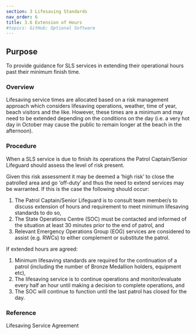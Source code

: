 ```yaml
---
section: 3 Lifesaving Standards
nav_order: 6
title: 3.6 Extension of Hours
#topics: GitHub; Optional Software
---
```


## Purpose

To provide guidance for SLS services in extending their operational hours past their minimum finish time.

### Overview

Lifesaving service times are allocated based on a risk management approach which considers lifesaving operations, weather, time of year, beach visitors and the like. However, these times are a minimum and may need to be extended depending on the conditions on the day (i.e. a very hot day in October may cause the public to remain longer at the beach in the afternoon).

### Procedure

When a SLS service is due to finish its operations the Patrol Captain/Senior Lifeguard should assess the level of risk present.

Given this risk assessment it may be deemed a ‘high risk’ to close the patrolled area and go ‘off-duty’ and thus the need to extend services may be warranted. If this is the case the following should occur:

1. The Patrol Captain/Senior Lifeguard is to consult team member/s to discuss extension of hours and requirement to meet minimum lifesaving standards to do so,
2. The State Operations Centre (SOC) must be contacted and informed of the situation at least 30 minutes prior to the end of patrol, and
3. Relevant Emergency Operations Group (EOG) services are considered to assist (e.g. RWCs) to either complement or substitute the patrol.

If extended hours are agreed:

1. Minimum lifesaving standards are required for the continuation of a patrol (including the number of Bronze Medallion holders, equipment etc),
2. The lifesaving service is to continue operations and monitor/evaluate every half an hour until making a decision to complete operations, and
3. The SOC will continue to function until the last patrol has closed for the day.

### Reference

Lifesaving Service Agreement